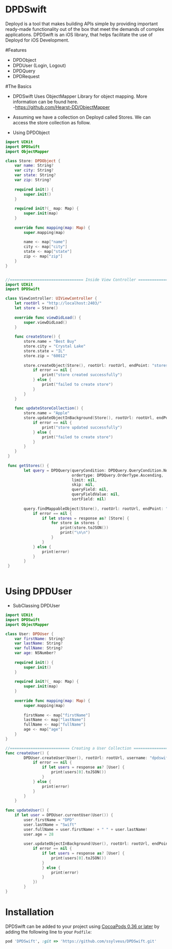 # DPDSwift

Deployd is a tool that makes building APIs simple by providing important ready-made functionality out of the box that meet the demands of complex applications.
DPDSwift is an iOS library, that helps facilitate the use of Deployd for iOS Development.

#Features
- DPDObject
- DPDUser (Login, Logout)
- DPDQuery
- DPDRequest

#The Basics
- DPDSwift Uses ObjectMapper Library for object mapping. More information can be found here.  
-https://github.com/Hearst-DD/ObjectMapper

- Assuming we have a collection on Deployd called Stores.  We can access the store collection as follow.

- Using DPDObject
```swift
import UIKit
import DPDSwift
import ObjectMapper

class Store: DPDObject {
    var name: String?
    var city: String?
    var state: String?
    var zip: String?
    
    required init() {
        super.init()
    }
    
    required init?(_ map: Map) {
        super.init(map)
    }
    
    override func mapping(map: Map) {
        super.mapping(map)
        
        name <- map["name"]
        city <- map["city"]
        state <- map["state"]
        zip <- map["zip"]
    }
}


//================================ Inside View Controller =============================================
import UIKit
import DPDSwift

class ViewController: UIViewController {
    let rootUrl = "http://localhost:2403/"
    let store = Store()
    
    override func viewDidLoad() {
        super.viewDidLoad()
    }
    
    func createStore() {
        store.name = "Best Buy"
        store.city = "Crystal Lake"
        store.state = "IL"
        store.zip = "60012"
        
        store.createObject(Store(), rootUrl: rootUrl, endPoint: "stores") { (response, responseHeader, error) in
            if error == nil {
                print("store created successfully")
            } else {
                print("failed to create store")
            }
        }
    }
    
    func updateStoreCollection() {
        store.name = "Apple"
        store.updateObjectInBackground(Store(), rootUrl: rootUrl, endPoint: "stores") { (response, responseHeader, error) in
            if error == nil {
                print("store updated successfully")
            } else {
                print("failed to create store")
            }
        }
    }
 }
 
 func getStores() {
        let query = DPDQuery(queryCondition: DPDQuery.QueryCondition.None,
                             ordertype: DPDQuery.OrderType.Ascending,
                             limit: nil,
                             skip: nil,
                             queryField: nil,
                             queryFieldValue: nil,
                             sortField: nil)
        
        query.findMappableObject(Store(), rootUrl: rootUrl, endPoint: "store") { (response, error) in
            if error == nil {
                if let stores = response as? [Store] {
                    for store in stores {
                        print(store.toJSON())
                        print("\n\n")
                    }
                }
            } else {
                print(error)
            }
        }
 }
    
```  
# Using DPDUser

- SubClassing DPDUser 

```swift
import UIKit
import DPDSwift
import ObjectMapper

class User: DPDUser {
    var firstName: String?
    var lastName: String?
    var fullName: String?
    var age: NSNumber?
    
    required init() {
        super.init()
    }
    
    required init?(_ map: Map) {
        super.init(map)
    }
    
    override func mapping(map: Map) {
        super.mapping(map)
        
        firstName <- map["firstName"]
        lastName <- map["lastName"]
        fullName <- map["fullName"]
        age <- map["age"]
    }
}

//========================== Creating a User Collection ===============================
func createUser() {
        DPDUser.createUser(User(), rootUrl: rootUrl, username: "dpdswift@gmail.com", password: "dpdswift") { (response, responseHeader, error) in
            if error == nil {
                if let users = response as? [User] {
                    print(users[0].toJSON())
                }
            } else {
                print(error)
            }
        }
    }
    
func updateUser() {
    if let user = DPDUser.currentUser(User()) {
        user.firstName = "DPD"
        user.lastName = "Swift"
        user.fullName = user.firstName! + " " + user.lastName!
        user.age = 28
            
        user.updateObjectInBackground(User(), rootUrl: rootUrl, endPoint: "users", compblock: { (response, responseHeader, error) in
            if error == nil {
                if let users = response as? [User] {
                    print(users[0].toJSON())
                }
                } else {
                    print(error)
                }
            })
        }
}
```
# Installation
DPDSwift can be added to your project using [CocoaPods 0.36 or later](http://blog.cocoapods.org/Pod-Authors-Guide-to-CocoaPods-Frameworks/) by adding the following line to your `Podfile`:

```ruby
pod 'DPDSwift', :git => 'https://github.com/ssylveus/DPDSwift.git'
```
